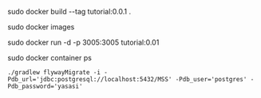 sudo docker build --tag tutorial:0.0.1 .

sudo docker images

sudo docker run -d -p 3005:3005 tutorial:0.01

sudo docker container ps

```
./gradlew flywayMigrate -i -Pdb_url='jdbc:postgresql://localhost:5432/MSS' -Pdb_user='postgres' -Pdb_password='yasasi'
```

